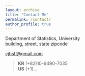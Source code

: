```yaml
---
layout: archive
title: "Contact Me"
permalink: /contact/
author_profile: true
---
```

Department of Statistics, University\
building, street, state zipcode

cjhsfl@gmail.com

> <b>KR</b> (+82)10-9490-7035\
<b>US</b> (+1)...